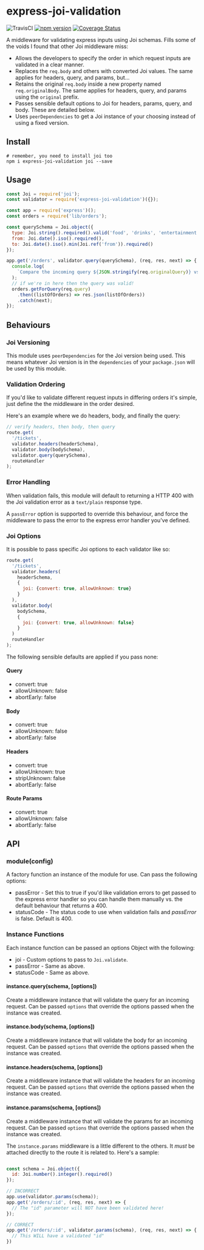 # express-joi-validation

![TravisCI](https://travis-ci.org/evanshortiss/express-joi-validation.svg) [![npm version](https://badge.fury.io/js/express-joi-validation.svg)](https://badge.fury.io/js/express-joi-validation) [![Coverage Status](https://coveralls.io/repos/github/evanshortiss/express-joi-validation/badge.svg?branch=master)](https://coveralls.io/github/evanshortiss/express-joi-validation?branch=master)

A middleware for validating express inputs using Joi schemas. Fills some of the
voids I found that other Joi middleware miss:

* Allows the developers to specify the order in which request inputs are validated in a clear manner.
* Replaces the `req.body` and others with converted Joi values. The same applies for headers, query, and params, but...
* Retains the original `req.body` inside a new property named `req.originalBody`. The same applies for headers, query, and params using the `original` prefix.
* Passes sensible default options to Joi for headers, params, query, and body. These are detailed below.
* Uses `peerDependencies` to get a Joi instance of your choosing instead of
using a fixed version.



## Install

```
# remember, you need to install joi too
npm i express-joi-validation joi --save
```


## Usage

```js
const Joi = require('joi');
const validator = require('express-joi-validation')({});

const app = require('express')();
const orders = require('lib/orders');

const querySchema = Joi.object({
  type: Joi.string().required().valid('food', 'drinks', 'entertainment'),
  from: Joi.date().iso().required(),
  to: Joi.date().iso().min(Joi.ref('from')).required()
});

app.get('/orders', validator.query(querySchema), (req, res, next) => {
  console.log(
    `Compare the incoming query ${JSON.stringify(req.originalQuery)} vs. the sanatised query ${JSON.stringify(req.query)}`
  );
  // if we're in here then the query was valid!
  orders.getForQuery(req.query)
    .then((listOfOrders) => res.json(listOfOrders))
    .catch(next);
});
```


## Behaviours

### Joi Versioning
This module uses `peerDependencies` for the Joi version being used. This means
whatever Joi version is in the `dependencies` of your `package.json` will be used by this module.

### Validation Ordering
If you'd like to validate different request inputs in differing orders it's
simple, just define the the middleware in the order desired.

Here's an example where we do headers, body, and finally the query:

```js
// verify headers, then body, then query
route.get(
  '/tickets',
  validator.headers(headerSchema),
  validator.body(bodySchema),
  validator.query(querySchema),
  routeHandler
);
```

### Error Handling
When validation fails, this module will default to returning a HTTP 400 with
the Joi validation error as a `text/plain` response type.

A `passError` option is supported to override this behaviour, and force the
middleware to pass the error to the express error handler you've defined.

### Joi Options
It is possible to pass specific Joi options to each validator like so:

```js
route.get(
  '/tickets',
  validator.headers(
    headerSchema,
    {
      joi: {convert: true, allowUnknown: true}
    }
  ),
  validator.body(
    bodySchema,
    {
      joi: {convert: true, allowUnknown: false}
    }
  )
  routeHandler
);
```

The following sensible defaults are applied if you pass none:

#### Query
* convert: true
* allowUnknown: false
* abortEarly: false

#### Body
* convert: true
* allowUnknown: false
* abortEarly: false

#### Headers
* convert: true
* allowUnknown: true
* stripUnknown: false
* abortEarly: false

#### Route Params
* convert: true
* allowUnknown: false
* abortEarly: false


## API

### module(config)

A factory function an instance of the module for use. Can pass the following
options:

* passError - Set this to true if you'd like validation errors to get passed
to the express error handler so you can handle them manually vs. the default behaviour that returns a 400.
* statusCode - The status code to use when validation fails and _passError_
is false. Default is 400.

### Instance Functions

Each instance function can be passed an options Object with the following:

* joi - Custom options to pass to `Joi.validate`.
* passError - Same as above.
* statusCode - Same as above.

#### instance.query(schema, [options])
Create a middleware instance that will validate the query for an incoming
request. Can be passed `options` that override the options passed when the
instance was created.

#### instance.body(schema, [options])
Create a middleware instance that will validate the body for an incoming
request. Can be passed `options` that override the options passed when the
instance was created.

#### instance.headers(schema, [options])
Create a middleware instance that will validate the headers for an incoming
request. Can be passed `options` that override the options passed when the
instance was created.

#### instance.params(schema, [options])
Create a middleware instance that will validate the params for an incoming
request. Can be passed `options` that override the options passed when the
instance was created.

The `instance.params` middleware is a little different to the others. It _must_
be attached directly to the route it is related to. Here's a sample:

```js

const schema = Joi.object({
  id: Joi.number().integer().required()
});

// INCORRECT
app.use(validator.params(schema));
app.get('/orders/:id', (req, res, next) => {
  // The "id" parameter will NOT have been validated here!
});

// CORRECT
app.get('/orders/:id', validator.params(schema), (req, res, next) => {
  // This WILL have a validated "id"
})

```
